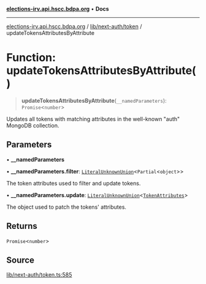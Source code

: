 [**elections-irv.api.hscc.bdpa.org**](../../../../README.md) • **Docs**

***

[elections-irv.api.hscc.bdpa.org](../../../../README.md) / [lib/next-auth/token](../README.md) / updateTokensAttributesByAttribute

# Function: updateTokensAttributesByAttribute()

> **updateTokensAttributesByAttribute**(`__namedParameters`): `Promise`\<`number`\>

Updates all tokens with matching attributes in the well-known "auth" MongoDB
collection.

## Parameters

• **\_\_namedParameters**

• **\_\_namedParameters.filter**: [`LiteralUnknownUnion`](../../../../types/global/type-aliases/LiteralUnknownUnion.md)\<`Partial`\<`object`\>\>

The token attributes used to filter and update tokens.

• **\_\_namedParameters.update**: [`LiteralUnknownUnion`](../../../../types/global/type-aliases/LiteralUnknownUnion.md)\<[`TokenAttributes`](../type-aliases/TokenAttributes.md)\>

The object used to patch the tokens' attributes.

## Returns

`Promise`\<`number`\>

## Source

[lib/next-auth/token.ts:585](https://github.com/Xunnamius/elections_irv.api.hscc.bdpa.org/blob/c917ea60595d63d322e4038beb12d08f7d64cdd2/lib/next-auth/token.ts#L585)
